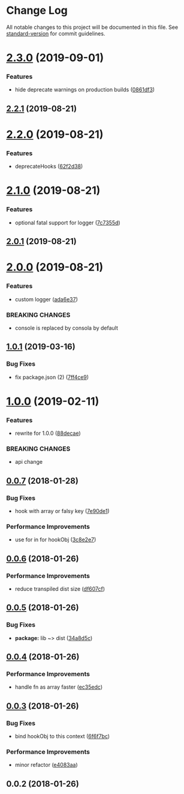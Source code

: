 # Change Log

All notable changes to this project will be documented in this file. See [standard-version](https://github.com/conventional-changelog/standard-version) for commit guidelines.

# [2.3.0](https://github.com/jsless/hable/compare/v2.2.1...v2.3.0) (2019-09-01)


### Features

* hide deprecate warnings on production builds ([0861df3](https://github.com/jsless/hable/commit/0861df3))



## [2.2.1](https://github.com/jsless/hable/compare/v2.2.0...v2.2.1) (2019-08-21)



# [2.2.0](https://github.com/jsless/hable/compare/v2.1.0...v2.2.0) (2019-08-21)


### Features

* deprecateHooks ([62f2d38](https://github.com/jsless/hable/commit/62f2d38))



# [2.1.0](https://github.com/jsless/hable/compare/v2.0.1...v2.1.0) (2019-08-21)


### Features

* optional fatal support for logger ([7c7355d](https://github.com/jsless/hable/commit/7c7355d))



## [2.0.1](https://github.com/jsless/hable/compare/v2.0.0...v2.0.1) (2019-08-21)



# [2.0.0](https://github.com/jsless/hable/compare/v1.0.1...v2.0.0) (2019-08-21)


### Features

* custom logger ([ada6e37](https://github.com/jsless/hable/commit/ada6e37))


### BREAKING CHANGES

* console is replaced by consola by default



## [1.0.1](https://github.com/jsless/hable/compare/v1.0.0...v1.0.1) (2019-03-16)


### Bug Fixes

* fix package.json (2) ([7ff4ce9](https://github.com/jsless/hable/commit/7ff4ce9))



<a name="1.0.0"></a>
# [1.0.0](https://github.com/jsless/hable/compare/v0.0.7...v1.0.0) (2019-02-11)


### Features

* rewrite for 1.0.0 ([88decae](https://github.com/jsless/hable/commit/88decae))


### BREAKING CHANGES

* api change



<a name="0.0.7"></a>
## [0.0.7](https://github.com/pi0/hable/compare/v0.0.6...v0.0.7) (2018-01-28)


### Bug Fixes

* hook with array or falsy key ([7e90de1](https://github.com/pi0/hable/commit/7e90de1))


### Performance Improvements

* use for in for hookObj ([3c8e2e7](https://github.com/pi0/hable/commit/3c8e2e7))



<a name="0.0.6"></a>
## [0.0.6](https://github.com/pi0/hable/compare/v0.0.5...v0.0.6) (2018-01-26)


### Performance Improvements

* reduce transpiled dist size ([df607cf](https://github.com/pi0/hable/commit/df607cf))



<a name="0.0.5"></a>
## [0.0.5](https://github.com/pi0/hable/compare/v0.0.4...v0.0.5) (2018-01-26)


### Bug Fixes

* **package:** lib ~> dist ([34a8d5c](https://github.com/pi0/hable/commit/34a8d5c))



<a name="0.0.4"></a>
## [0.0.4](https://github.com/pi0/hable/compare/v0.0.3...v0.0.4) (2018-01-26)


### Performance Improvements

* handle fn as array faster ([ec35edc](https://github.com/pi0/hable/commit/ec35edc))



<a name="0.0.3"></a>
## [0.0.3](https://github.com/pi0/hable/compare/v0.0.2...v0.0.3) (2018-01-26)


### Bug Fixes

* bind hookObj to this context ([6f6f7bc](https://github.com/pi0/hable/commit/6f6f7bc))


### Performance Improvements

* minor refactor ([e4083aa](https://github.com/pi0/hable/commit/e4083aa))



<a name="0.0.2"></a>
## 0.0.2 (2018-01-26)
